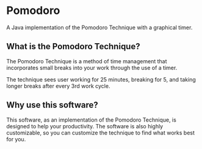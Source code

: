 # Pomodoro
A Java implementation of the Pomodoro Technique with a graphical timer.

## What is the Pomodoro Technique?
The Pomodoro Technique is a method of time management that incorporates small breaks into your work through the use of a timer.

The technique sees user working for 25 minutes, breaking for 5, and taking longer breaks after every 3rd work cycle.

## Why use this software?
This software, as an implementation of the Pomodoro Technique, is designed to help your productivity. The software is also highly customizable, so you can customize the technique to find what works best for you. 
